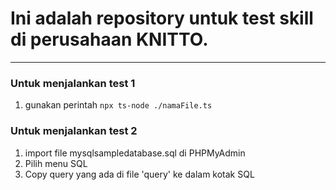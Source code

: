 # Ini adalah repository untuk test skill di perusahaan KNITTO.

---

### Untuk menjalankan test 1

1. gunakan perintah `npx ts-node ./namaFile.ts`

### Untuk menjalankan test 2

1. import file mysqlsampledatabase.sql di PHPMyAdmin
2. Pilih menu SQL
3. Copy query yang ada di file 'query' ke dalam kotak SQL
